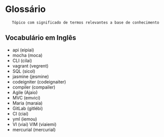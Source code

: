 # Glossário

 ```
 	Tópico com significado de termos relevantes a base de conhecimento
 ```
## Vocabulário em Inglês
* api (eipiai)
* mocha (moca)
* CLI (cilai)
* vagrant (vegrent)
* SQL (sicol)
* jasmine (jesmine)
* codeigniter (codeignaiter)
* compiler (compailer)
* Agile (Ajaio)
* MVC (emvici)
* Maria (maraia)
* GitLab (gitlébi)
* CI (ciai)
* yml (iemou)
* VI (viai) VIM (viaiemi)
* mercurial (mercurial)
